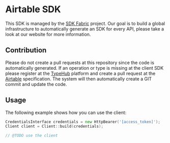 
# Airtable SDK

This SDK is managed by the [SDK Fabric](https://sdk-fabric.org/) project.
Our goal is to build a global infrastructure to automatically generate
an SDK for every API, please take a look at our website for more information.

## Contribution

Please do not create a pull requests at this repository since the code is
automatically generated. If an operation or type is missing at the client SDK
please register at the [TypeHub](https://typehub.cloud/) platform and create
a pull request at the [Airtable](https://app.typehub.cloud/d/sdkfabric/airtable)
specification. The system will then automatically create a GIT commit and update
the code.

## Usage

The following example shows how you can use the client:

```go
CredentialsInterface credentials = new HttpBearer('[access_token]');
Client client = Client::build(credentials);

// @TODO use the client
```

